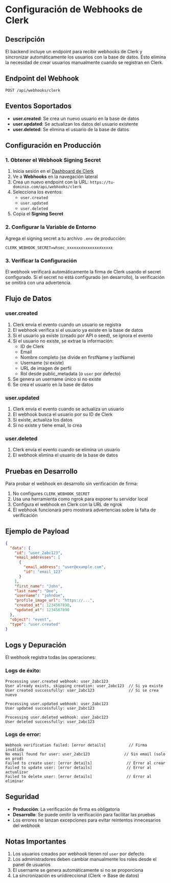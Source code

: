 # Configuración de Webhooks de Clerk

## Descripción

El backend incluye un endpoint para recibir webhooks de Clerk y sincronizar automáticamente los usuarios con la base de datos. Esto elimina la necesidad de crear usuarios manualmente cuando se registran en Clerk.

## Endpoint del Webhook

```
POST /api/webhooks/clerk
```

## Eventos Soportados

- **user.created**: Se crea un nuevo usuario en la base de datos
- **user.updated**: Se actualizan los datos del usuario existente
- **user.deleted**: Se elimina el usuario de la base de datos

## Configuración en Producción

### 1. Obtener el Webhook Signing Secret

1. Inicia sesión en el [Dashboard de Clerk](https://dashboard.clerk.com)
2. Ve a **Webhooks** en la navegación lateral
3. Crea un nuevo endpoint con la URL: `https://tu-dominio.com/api/webhooks/clerk`
4. Selecciona los eventos:
   - `user.created`
   - `user.updated`
   - `user.deleted`
5. Copia el **Signing Secret**

### 2. Configurar la Variable de Entorno

Agrega el signing secret a tu archivo `.env` de producción:

```env
CLERK_WEBHOOK_SECRET=whsec_xxxxxxxxxxxxxxxxxxxx
```

### 3. Verificar la Configuración

El webhook verificará automáticamente la firma de Clerk usando el secret configurado. Si el secret no está configurado (en desarrollo), la verificación se omitirá con una advertencia.

## Flujo de Datos

### user.created
1. Clerk envía el evento cuando un usuario se registra
2. El webhook verifica si el usuario ya existe en la base de datos
3. Si el usuario ya existe (creado por API o seed), se ignora el evento
4. Si el usuario no existe, se extrae la información:
   - ID de Clerk
   - Email
   - Nombre completo (se divide en firstName y lastName)
   - Username (si existe)
   - URL de imagen de perfil
   - Rol desde public_metadata (o `user` por defecto)
5. Se genera un username único si no existe
6. Se crea el usuario en la base de datos

### user.updated
1. Clerk envía el evento cuando se actualiza un usuario
2. El webhook busca el usuario por su ID de Clerk
3. Si existe, actualiza los datos
4. Si no existe y tiene email, lo crea

### user.deleted
1. Clerk envía el evento cuando se elimina un usuario
2. El webhook elimina el usuario de la base de datos

## Pruebas en Desarrollo

Para probar el webhook en desarrollo sin verificación de firma:

1. No configures `CLERK_WEBHOOK_SECRET`
2. Usa una herramienta como ngrok para exponer tu servidor local
3. Configura el webhook en Clerk con la URL de ngrok
4. El webhook funcionará pero mostrará advertencias sobre la falta de verificación

## Ejemplo de Payload

```json
{
  "data": {
    "id": "user_2abc123",
    "email_addresses": [
      {
        "email_address": "user@example.com",
        "id": "email_123"
      }
    ],
    "first_name": "John",
    "last_name": "Doe",
    "username": "johndoe",
    "profile_image_url": "https://...",
    "created_at": 1234567890,
    "updated_at": 1234567890
  },
  "object": "event",
  "type": "user.created"
}
```

## Logs y Depuración

El webhook registra todas las operaciones:

### Logs de éxito:
```
Processing user.created webhook: user_2abc123
User already exists, skipping creation: user_2abc123  // Si ya existe
User created successfully: user_2abc123               // Si se crea nuevo

Processing user.updated webhook: user_2abc123
User updated successfully: user_2abc123

Processing user.deleted webhook: user_2abc123
User deleted successfully: user_2abc123
```

### Logs de error:
```
Webhook verification failed: [error details]          // Firma inválida
No email found for user: user_2abc123               // Sin email (solo en prod)
Failed to create user: [error details]               // Error al crear
Failed to update user: [error details]               // Error al actualizar
Failed to delete user: [error details]               // Error al eliminar
```

## Seguridad

- **Producción**: La verificación de firma es obligatoria
- **Desarrollo**: Se puede omitir la verificación para facilitar las pruebas
- Los errores no lanzan excepciones para evitar reintentos innecesarios del webhook

## Notas Importantes

1. Los usuarios creados por webhook tienen rol `user` por defecto
2. Los administradores deben cambiar manualmente los roles desde el panel de usuarios
3. El username se genera automáticamente si no se proporciona
4. La sincronización es unidireccional (Clerk → Base de datos)